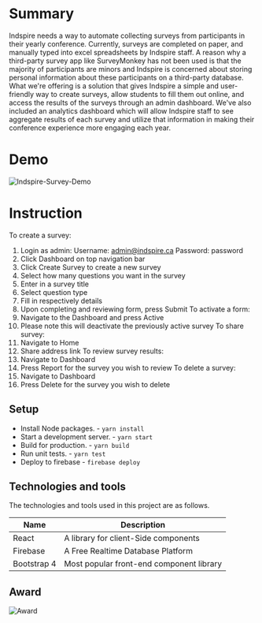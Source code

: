 
# Summary

Indspire needs a way to automate collecting surveys from participants in their yearly conference. Currently, surveys are completed on paper, and manually typed into excel spreadsheets by Indspire staff. A reason why a third-party survey app like SurveyMonkey has not been used is that the majority of participants are minors and Indspire is concerned about storing personal information about these participants on a third-party database. What we're offering is a solution that gives Indspire a simple and user-friendly way to create surveys, allow students to fill them out online, and access the results of the surveys through an admin dashboard. We've also included an analytics dashboard which will allow Indspire staff to see aggregate results of each survey and utilize that information in making their conference experience more engaging each year. 

# Demo

![Indspire-Survey-Demo](https://thumbs.gfycat.com/HighlevelCarefulJunebug-size_restricted.gif)

# Instruction

To create a survey:
1. Login as admin:
	Username: admin@indspire.ca
	Password: password
2. Click Dashboard on top navigation bar
3. Click Create Survey to create a new survey
4. Select how many questions you want in the survey
5. Enter in a survey title
6. Select question type
7. Fill in respectively details
8. Upon completing and reviewing form, press Submit
To activate a form:
1. Navigate to the Dashboard and press Active
2. Please note this will deactivate the previously active survey
To share survey:
1. Navigate to Home
2. Share address link
To review survey results:
1. Navigate to Dashboard
2. Press Report for the survey you wish to review
To delete a survey:
1. Navigate to Dashboard
2. Press Delete for the survey you wish to delete

## Setup

- Install Node packages. -  `yarn install`
- Start a development server. - `yarn start`
- Build for production. - `yarn build`
- Run unit tests. - `yarn test`
- Deploy to firebase - `firebase deploy`

## Technologies and tools

The technologies and tools used in this project are as follows.

| **Name** | **Description** |
| -------- | --------------- |
| React | A library for client-Side components |
| Firebase | A Free Realtime Database Platform |
| Bootstrap 4 | Most popular front-end component library |

## Award

![Award](https://user-images.githubusercontent.com/13275149/33292613-e37df1ee-d397-11e7-8889-16e14f732a8b.jpeg)
